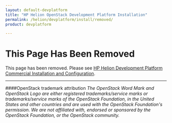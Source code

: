 ```yaml
---
layout: default-devplatform
title: "HP Helion OpenStack Development Platform Installation"
permalink: /helion/devplatform/install/removed/
product: devplatform

---
```

<!--PUBLISHED-->

# This Page Has Been Removed


This page has been removed.  Please see [HP Helion Development Platform Commercial Installation and Configuration](/helion/devplatform/install/).



----
####OpenStack trademark attribution
*The OpenStack Word Mark and OpenStack Logo are either registered trademarks/service marks or trademarks/service marks of the OpenStack Foundation, in the United States and other countries and are used with the OpenStack Foundation's permission. We are not affiliated with, endorsed or sponsored by the OpenStack Foundation, or the OpenStack community.*
 

